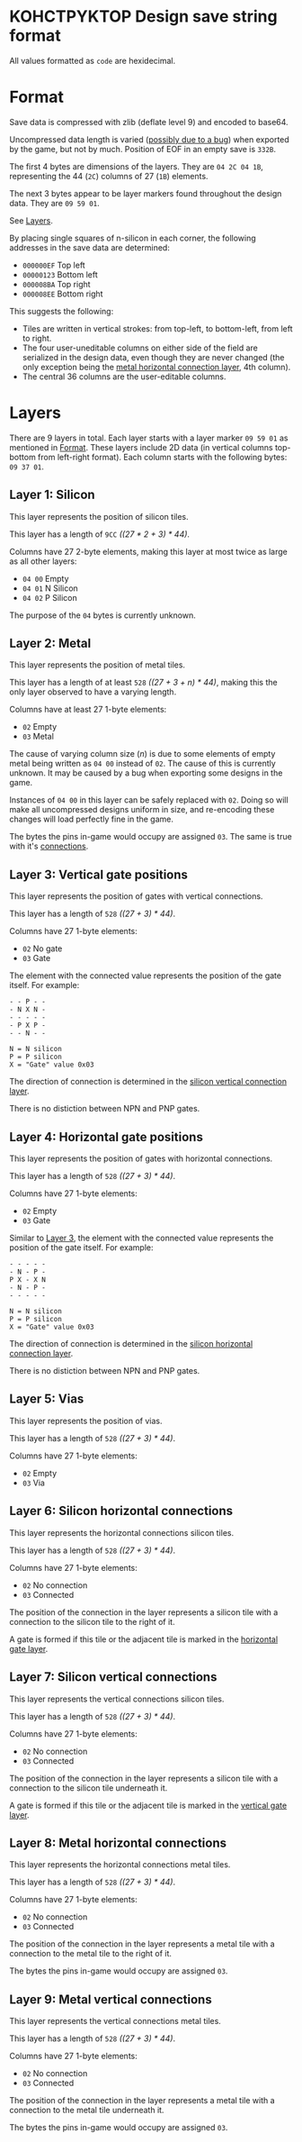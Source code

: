 # KOHCTPYKTOP Design save string format

All values formatted as `code` are hexidecimal.

# Format

Save data is compressed with zlib (deflate level 9) and encoded to base64.

Uncompressed data length is varied ([possibly due to a bug](#layer-2-metal)) when exported by the
game, but not by much. Position of EOF in an empty save is `332B`.

The first 4 bytes are dimensions of the layers.
They are `04 2C 04 1B`, representing the 44 (`2C`) columns of 27 (`1B`) elements.

The next 3 bytes appear to be layer markers found throughout the design data. They are `09 59 01`.

See [Layers](#layers).

By placing single squares of n-silicon in each corner, the following addresses in the save data are
determined:

- `000000EF` Top left
- `00000123` Bottom left
- `000008BA` Top right
- `000008EE` Bottom right

This suggests the following:

- Tiles are written in vertical strokes: from top-left, to bottom-left, from left to right.
- The four user-uneditable columns on either side of the field are serialized in the design data,
even though they are never changed (the only exception being the [metal horizontal connection layer](#layer-8-metal-horizontal-connections), 4th column).
- The central 36 columns are the user-editable columns.

# Layers

There are 9 layers in total.
Each layer starts with a layer marker `09 59 01` as mentioned in [Format](#format).
These layers include 2D data (in vertical columns top-bottom from left-right format).
Each column starts with the following bytes: `09 37 01`.

## Layer 1: Silicon

This layer represents the position of silicon tiles.

This layer has a length of `9CC` *((27 * 2 + 3) * 44)*.

Columns have 27 2-byte elements, making this layer at most twice as large as all other layers:

- `04 00` Empty
- `04 01` N Silicon
- `04 02` P Silicon

The purpose of the `04` bytes is currently unknown.

## Layer 2: Metal

This layer represents the position of metal tiles.

This layer has a length of at least `528` *((27 + 3 + n) * 44)*, making this the only layer
observed to have a varying length.

Columns have at least 27 1-byte elements:

- `02` Empty
- `03` Metal

The cause of varying column size (*n*) is due to some elements of empty metal being written as
`04 00` instead of `02`. The cause of this is currently unknown. It may be caused by a bug when
exporting some designs in the game.

Instances of `04 00` in this layer can be safely replaced with `02`. Doing so will make all
uncompressed designs uniform in size, and re-encoding these changes will load perfectly fine in the
game.

The bytes the pins in-game would occupy are assigned `03`. The same is true with it's
[connections](#layer-8-metal-horizontal-connections).


## Layer 3: Vertical gate positions

This layer represents the position of gates with vertical connections.

This layer has a length of `528` *((27 + 3) * 44)*.

Columns have 27 1-byte elements:

- `02` No gate
- `03` Gate

The element with the connected value represents the position of the gate itself.
For example:

```
- - P - -
- N X N -
- - - - -
- P X P -
- - N - -

N = N silicon
P = P silicon
X = "Gate" value 0x03
```

The direction of connection is determined in the [silicon vertical connection layer](#layer-7-silicon-vertical-connections).

There is no distiction between NPN and PNP gates.

## Layer 4: Horizontal gate positions

This layer represents the position of gates with horizontal connections.

This layer has a length of `528` *((27 + 3) * 44)*.

Columns have 27 1-byte elements:

- `02` Empty
- `03` Gate

Similar to [Layer 3](#layer-3-vertical-gate-positions),
the element with the connected value represents the position of the gate itself.
For example:

```
- - - - -
- N - P -
P X - X N
- N - P -
- - - - -

N = N silicon
P = P silicon
X = "Gate" value 0x03
```

The direction of connection is determined in the [silicon horizontal connection layer](#layer-6-silicon-horizontal-connections).

There is no distiction between NPN and PNP gates.

## Layer 5: Vias

This layer represents the position of vias.

This layer has a length of `528` *((27 + 3) * 44)*.

Columns have 27 1-byte elements:

- `02` Empty
- `03` Via

## Layer 6: Silicon horizontal connections

This layer represents the horizontal connections silicon tiles.

This layer has a length of `528` *((27 + 3) * 44)*.

Columns have 27 1-byte elements:

- `02` No connection
- `03` Connected

The position of the connection in the layer represents a silicon tile with a connection to the
silicon tile to the right of it.

A gate is formed if this tile or the adjacent tile is marked in the [horizontal gate layer](#layer-4-horizontal-gate-positions).

## Layer 7: Silicon vertical connections

This layer represents the vertical connections silicon tiles.

This layer has a length of `528` *((27 + 3) * 44)*.

Columns have 27 1-byte elements:

- `02` No connection
- `03` Connected

The position of the connection in the layer represents a silicon tile with a connection to the
silicon tile underneath it.

A gate is formed if this tile or the adjacent tile is marked in the [vertical gate layer](#layer-3-vertical-gate-positions).

## Layer 8: Metal horizontal connections

This layer represents the horizontal connections metal tiles.

This layer has a length of `528` *((27 + 3) * 44)*.

Columns have 27 1-byte elements:

- `02` No connection
- `03` Connected

The position of the connection in the layer represents a metal tile with a connection to the
metal tile to the right of it.

The bytes the pins in-game would occupy are assigned `03`.

## Layer 9: Metal vertical connections

This layer represents the vertical connections metal tiles.

This layer has a length of `528` *((27 + 3) * 44)*.

Columns have 27 1-byte elements:

- `02` No connection
- `03` Connected

The position of the connection in the layer represents a metal tile with a connection to the
metal tile underneath it.

The bytes the pins in-game would occupy are assigned `03`.
